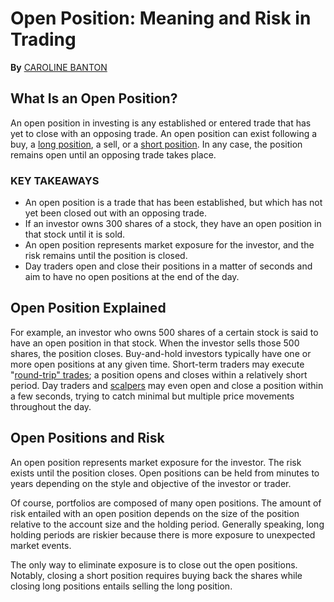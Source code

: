 # Open Position: Meaning and Risk in Trading

**By** [CAROLINE BANTON](https://www.investopedia.com/contributors/99535/)

## What Is an Open Position?

An open position in investing is any established or entered trade that has yet to close with an opposing trade. An open position can exist following a buy, a [long position](https://www.investopedia.com/terms/l/long.asp), a sell, or a [short position](https://www.investopedia.com/terms/s/short.asp). In any case, the position remains open until an opposing trade takes place.

### KEY TAKEAWAYS

* An open position is a trade that has been established, but which has not yet been closed out with an opposing trade.
* If an investor owns 300 shares of a stock, they have an open position in that stock until it is sold.
* An open position represents market exposure for the investor, and the risk remains until the position is closed.
* Day traders open and close their positions in a matter of seconds and aim to have no open positions at the end of the day.

## Open Position Explained

For example, an investor who owns 500 shares of a certain stock is said to have an open position in that stock. When the investor sells those 500 shares, the position closes. Buy-and-hold investors typically have one or more open positions at any given time. Short-term traders may execute "[round-trip" trades](https://www.investopedia.com/terms/r/round-triptrades.asp); a position opens and closes within a relatively short period. Day traders and [scalpers](https://www.investopedia.com/terms/s/scalpers.asp) may even open and close a position within a few seconds, trying to catch minimal but multiple price movements throughout the day.

## Open Positions and Risk

An open position represents market exposure for the investor. The risk exists until the position closes. Open positions can be held from minutes to years depending on the style and objective of the investor or trader.

Of course, portfolios are composed of many open positions. The amount of risk entailed with an open position depends on the size of the position relative to the account size and the holding period. Generally speaking, long holding periods are riskier because there is more exposure to unexpected market events.

The only way to eliminate exposure is to close out the open positions. Notably, closing a short position requires buying back the shares while closing long positions entails selling the long position.
